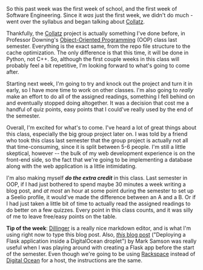 So this past week was the first week of school, and the first week of Software Engineering. Since it *was* just the first week, we didn't do much - went over the syllabus and began talking about [Collatz](http://www.cs.utexas.edu/users/downing/cs373/projects/Collatz.html). 

Thankfully, the [Collatz](http://www.cs.utexas.edu/users/downing/cs373/projects/Collatz.html) project is actually something I've done before, in Professor Downing's [Object-Oriented Programming](http://www.cs.utexas.edu/users/downing/cs371p/) (OOP) class last semester. Everything is the exact same, from the repo file structure to the cache optimization. The only difference is that this time, it will be done in Python, not C++. So, although the first couple weeks in this class will probably feel a bit repetitive, I'm looking forward to what's going to come after.

Starting next week, I'm going to try and knock out the project and turn it in early, so I have more time to work on other classes. I'm also going to *really* make an effort to do all of the assigned readings, something I fell behind on and eventually stopped doing altogether. It was a decision that cost me a handful of quiz points, easy points that I could've really used by the end of the semester.

Overall, I'm excited for what's to come. I've heard a lot of great things about this class, especially the big group project later on. I was told by a friend who took this class last semester that the group project is actually not all that time-consuming, since it is split between 5-6 people. I'm still a little skeptical, however -- the bulk of my web development experience is on the front-end side, so the fact that we're going to be implementing a database along with the web application is a little intimidating. 

I'm also making myself  **_do the extra credit_** in this class. Last semester in OOP, if I had just bothered to spend maybe 30 minutes a week writing a blog post, and *at most* an hour at some point during the semester to set up a Seelio profile, it would've made the difference between an A and a B. Or if I had just taken a little bit of time to actually read the assigned readings to do better on a few quizzes. Every point in this class counts, and it was silly of me to leave free/easy points on the table.

**Tip of the week**: [Dillinger](http://dillinger.io/) is a really nice markdown editor, and is what I'm using right now to type this blog post. Also, [*this* blog post](http://blog.marksteve.com/deploy-a-flask-application-inside-a-digitalocean-droplet) ("Deploying a Flask application inside a DigitalOcean droplet") by Mark Samson was really useful when I was playing around with creating a Flask app before the start of the semester. Even though we're going to be using [Rackspace](https://www.rackspace.com/) instead of [Digital Ocean](https://www.digitalocean.com/) for a host, the instructions are the same. 
